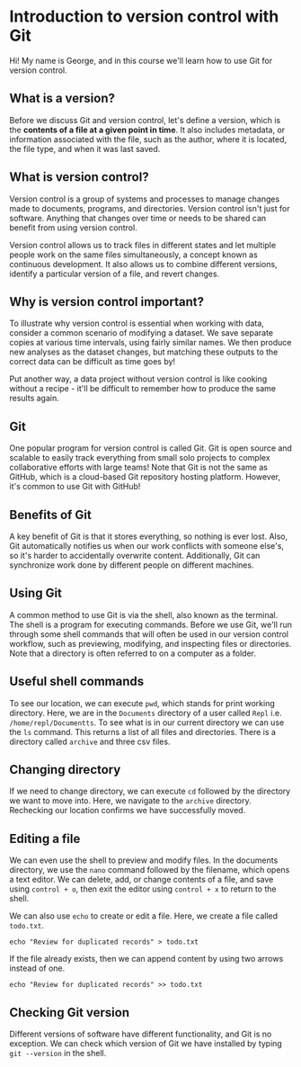 # Introduction to version control with Git

Hi! My name is George, and in this course we'll learn how to use Git for version control.

## What is a version?
Before we discuss Git and version control, let's define a version, which is the **contents of a file at a given point in time**. It also includes metadata, or information associated with the file, such as the author, where it is located, the file type, and when it was last saved.

## What is version control?
Version control is a group of systems and processes to manage changes made to documents, programs, and directories. Version control isn't just for software. Anything that changes over time or needs to be shared can benefit from using version control.

Version control allows us to track files in different states and let multiple people work on the same files simultaneously, a concept known as continuous development. It also allows us to combine different versions, identify a particular version of a file, and revert changes.

## Why is version control important?

To illustrate why version control is essential when working with data, consider a common scenario of modifying a dataset. We save separate copies at various time intervals, using fairly similar names. We then produce new analyses as the dataset changes, but matching these outputs to the correct data can be difficult as time goes by!

Put another way, a data project without version control is like cooking without a recipe - it'll be difficult to remember how to produce the same results again.

## Git
One popular program for version control is called Git. Git is open source and scalable to easily track everything from small solo projects to complex collaborative efforts with large teams! Note that Git is not the same as GitHub, which is a cloud-based Git repository hosting platform. However, it's common to use Git with GitHub!

## Benefits of Git
A key benefit of Git is that it stores everything, so nothing is ever lost. Also, Git automatically notifies us when our work conflicts with someone else's, so it's harder to accidentally overwrite content. Additionally, Git can synchronize work done by different people on different machines.

## Using Git
A common method to use Git is via the shell, also known as the terminal. The shell is a program for executing commands. Before we use Git, we'll run through some shell commands that will often be used in our version control workflow, such as previewing, modifying, and inspecting files or directories. Note that a directory is often referred to on a computer as a folder.

## Useful shell commands
To see our location, we can execute `pwd`, which stands for print working directory. Here, we are in the `Documents` directory of a user called `Repl` i.e. `/home/repl/Documentts`. To see what is in our current directory we can use the `ls` command. This returns a list of all files and directories. There is a directory called `archive` and three csv files.

## Changing directory
If we need to change directory, we can execute `cd` followed by the directory we want to move into. Here, we navigate to the `archive` directory. Rechecking our location confirms we have successfully moved.

## Editing a file
We can even use the shell to preview and modify files. In the documents directory, we use the `nano` command followed by the filename, which opens a text editor. We can delete, add, or change contents of a file, and save using `control + o`, then exit the editor using `control + x` to return to the shell.

We can also use `echo` to create or edit a file. Here, we create a file called `todo.txt`.
```
echo "Review for duplicated records" > todo.txt
```
If the file already exists, then we can append content by using two arrows instead of one.
```
echo "Review for duplicated records" >> todo.txt
```

## Checking Git version
Different versions of software have different functionality, and Git is no exception. We can check which version of Git we have installed by typing `git --version` in the shell.

